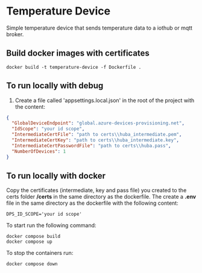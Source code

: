 # Temperature Device

Simple temperature device that sends temperature data to a iothub or mqtt broker.

## Build docker images with certificates

```pwsh
docker build -t temperature-device -f Dockerfile .
```

## To run locally with debug

1. Create a file called 'appsettings.local.json' in the root of the project with the content: 
```json
{
  "GlobalDeviceEndpoint": "global.azure-devices-provisioning.net",
  "IdScope": "your id scope",
  "IntermediateCertFile": "path to certs\\huba_intermediate.pem",
  "IntermediateCertKey": "path to certs\\huba_intermediate.key",
  "IntermediateCertPasswordFile": "path to certs\\huba.pass",
  "NumberOfDevices": 1
}
```

## To run locally with docker

Copy the certificates (intermediate, key and pass file) you created to the certs folder **/certs** in the same directory as the dockerfile. The create a **.env** file in the same directory as the dockerfile with the following content:

```env
DPS_ID_SCOPE='your id scope'
```

To start run the following command:

```pwsh
docker compose build
docker compose up
```

To stop the containers run:

```pwsh
docker compose down
```
